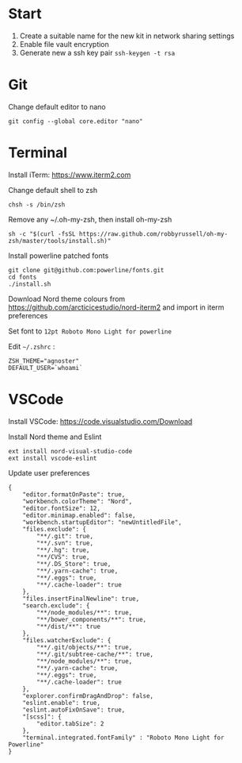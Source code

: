 # Start

1. Create a suitable name for the new kit in network sharing settings
2. Enable file vault encryption
3. Generate new a ssh key pair `ssh-keygen -t rsa`

# Git

Change default editor to nano 
```
git config --global core.editor "nano"
```

# Terminal

Install iTerm: https://www.iterm2.com

Change default shell to zsh 
```
chsh -s /bin/zsh
```

Remove any ~/.oh-my-zsh, then install oh-my-zsh
```
sh -c "$(curl -fsSL https://raw.github.com/robbyrussell/oh-my-zsh/master/tools/install.sh)"
```

Install powerline patched fonts
```
git clone git@github.com:powerline/fonts.git 
cd fonts
./install.sh
```
Download Nord theme colours from https://github.com/arcticicestudio/nord-iterm2 and import in iterm preferences

Set font to `12pt Roboto Mono Light for powerline`


Edit `~/.zshrc` :
```
ZSH_THEME="agnoster"
DEFAULT_USER=`whoami`
```


# VSCode 

Install VSCode: https://code.visualstudio.com/Download

Install Nord theme and Eslint
```
ext install nord-visual-studio-code
ext install vscode-eslint
```

Update user preferences
```
{
    "editor.formatOnPaste": true,
    "workbench.colorTheme": "Nord",
    "editor.fontSize": 12,
    "editor.minimap.enabled": false,
    "workbench.startupEditor": "newUntitledFile",
    "files.exclude": {
        "**/.git": true,
        "**/.svn": true,
        "**/.hg": true,
        "**/CVS": true,
        "**/.DS_Store": true,
        "**/.yarn-cache": true,
        "**/.eggs": true,
        "**/.cache-loader": true
    },
    "files.insertFinalNewline": true,
    "search.exclude": {
        "**/node_modules/**": true,
        "**/bower_components/**": true,
        "**/dist/**": true
    },
    "files.watcherExclude": {
        "**/.git/objects/**": true,
        "**/.git/subtree-cache/**": true,
        "**/node_modules/**": true,
        "**/.yarn-cache": true,
        "**/.eggs": true,
        "**/.cache-loader": true
    },
    "explorer.confirmDragAndDrop": false,
    "eslint.enable": true,
    "eslint.autoFixOnSave": true,
    "[scss]": {
        "editor.tabSize": 2
    },
    "terminal.integrated.fontFamily" : "Roboto Mono Light for Powerline"
}
```
